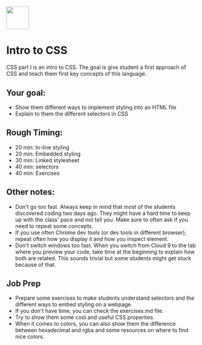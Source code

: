 # <img src="https://cloud.githubusercontent.com/assets/8397980/19818474/bd21af4c-9d04-11e6-8df6-1ed154718dce.png" height="60">

# Intro to CSS
CSS part I is an intro to CSS. The goal is give student a first approach of CSS and teach them first key concepts of this language.


## Your goal:
* Show them different ways to implement styling into an HTML file
* Explain to them the different selectors in CSS


## Rough Timing:
* 20 min: In-line styling
* 20 min: Embedded styling
* 30 min: Linked stylesheet
* 40 min: selectors
* 40 min: Exercises



## Other notes:

* Don't go too fast. Always keep in mind that most of the students discovered coding two days ago. They might have a hard time to keep up with the class' pace and not tell you. Make sure to often ask if you need to repeat some concepts.
* If you use often Chrome dev tools (or dev tools in different browser), repeat often how you display it and how you inspect element.
* Don't switch windows too fast. When you switch from Cloud 9 to the tab where you preview your code, take time at the beginning to explain how both are related. This sounds trivial but some students might get stuck because of that.

## Job Prep

* Prepare some exercises to make students understand selectors and the different ways to embed styling on a webpage.
* If you don't have time, you can check the exercises.md file.
* Try to show them some cool and useful CSS properties.
* When it comes to colors, you can also show them the difference between hexadecimal and rgba and some resources on where to find nice colors. 
